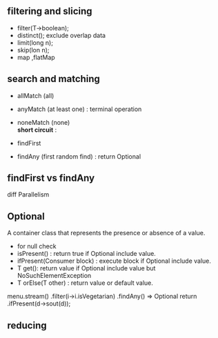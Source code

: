 ## filtering and slicing
- filter(T->boolean);
- distinct(); exclude overlap data
- limit(long n);
- skip(lon n);
- map ,flatMap

## search and matching
- allMatch  (all)
- anyMatch (at least one) : terminal operation
- noneMatch (none)  
**short circuit** : 


- findFirst 
- findAny (first random find) : return Optional

## findFirst vs findAny
diff Parallelism


## Optional
A container class that represents the presence or absence of a value.

- for null check
- isPresent() : return true if Optional include value.
- ifPresent(Consumer<T> block) : execute block if Optional include value.
- T get(): return value if Optional include value but NoSuchElementException
- T orElse(T other) : return value or default value.

menu.stream()
    .filter(i->i.isVegetarian)
    .findAny() => Optional<Dish> return
    .ifPresent(d->sout(d));
    
## reducing
